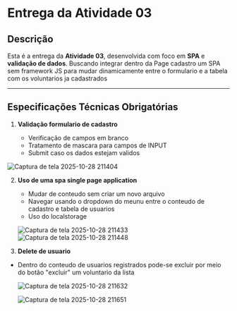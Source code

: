 # Entrega da Atividade 03

## Descrição
Esta é a entrega da **Atividade 03**, desenvolvida com foco em **SPA** e **validação de dados**. Buscando integrar dentro da Page cadastro um SPA sem framework JS para mudar dinamicamente entre o formulario e a tabela com os voluntarios ja cadastrados

---


## Especificações Técnicas Obrigatórias

1. **Validação formulario de cadastro**
   
   - Verificação de campos em branco
   - Tratamento de mascara para campos de INPUT
   - Submit caso os dados estejam validos

  ![Captura de tela 2025-10-28 211404](https://github.com/user-attachments/assets/25273944-d055-4ba0-996e-c0b81aab683a)

2. **Uso de uma spa single page application**
   
   - Mudar de conteudo sem criar um novo arquivo
   - Navegar usando o dropdown do meunu entre o conteudo de cadastro e tabela de usuarios
   - Uso do localstorage
  
    ![Captura de tela 2025-10-28 211433](https://github.com/user-attachments/assets/7e495146-98aa-463a-b0f1-56e6968691b8)
    ![Captura de tela 2025-10-28 211448](https://github.com/user-attachments/assets/d039409f-0b28-4324-a46a-e1c2afe6e56c)


4. **Delete de usuario**
   
  - Dentro do conteudo de usuarios registrados pode-se excluir por meio do botão "excluir" um voluntario da lista

    ![Captura de tela 2025-10-28 211632](https://github.com/user-attachments/assets/ddc18e11-beba-419e-87e7-9e4c24fd6a6e)
    
    ![Captura de tela 2025-10-28 211651](https://github.com/user-attachments/assets/bad21012-7f9b-4f78-bc8d-8b1bb6c35948)


